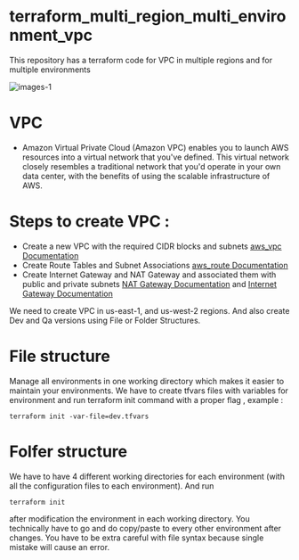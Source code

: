 # terraform_multi_region_multi_environment_vpc
This repository has a terraform code for VPC in multiple regions and for multiple environments

![images-1](https://user-images.githubusercontent.com/85028974/197718370-04386589-35f5-4589-90bc-bbbb010f52cb.png)
# VPC
* Amazon Virtual Private Cloud (Amazon VPC) enables you to launch AWS resources into a virtual network that you've defined. This virtual network closely resembles a traditional network that you'd operate in your own data center, with the benefits of using the scalable infrastructure of AWS.

# Steps to create VPC :

* Create a new VPC with the required CIDR blocks and subnets [aws_vpc Documentation](https://registry.terraform.io/providers/hashicorp/aws/latest/docs/resources/vpc)
* Create Route Tables and Subnet Associations [aws_route Documentation](https://registry.terraform.io/providers/hashicorp/aws/latest/docs/resources/route_table)
* Create Internet Gateway and NAT Gateway and associated them with public and private subnets [NAT Gateway Documentation](https://registry.terraform.io/providers/hashicorp/aws/latest/docs/resources/nat_gateway) and [Internet Gateway Documentation](https://registry.terraform.io/providers/hashicorp/aws/latest/docs/resources/internet_gateway)

We need to create VPC in us-east-1, and us-west-2 regions.
And also create Dev and Qa versions using File or Folder Structures.

# File structure 
Manage all environments in one working directory which makes it easier to maintain your environments. 
We have to create tfvars files with variables for environment and run terraform init command with a proper flag , example : 
```
terraform init -var-file=dev.tfvars
```
# Folfer structure
We have to have 4 different working directories for each environment (with all the configuration files to each environment). 
And run 
```
terraform init
```
after modification the environment in each working directory. You technically have to go and do copy/paste to every other environment after changes. You have to be extra careful with file syntax because single mistake will cause an error.
